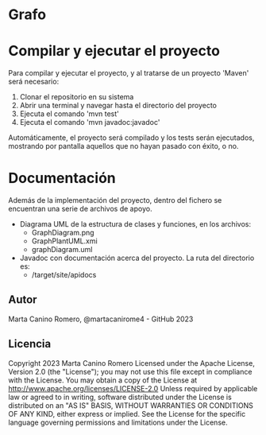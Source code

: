 # Grafo


# Compilar y ejecutar el proyecto

Para compilar y ejecutar el proyecto, y al tratarse de un proyecto 'Maven' será necesario:

1. Clonar el repositorio en su sistema
2. Abrir una terminal y navegar hasta el directorio del proyecto
3. Ejecuta el comando 'mvn test'
4. Ejecuta el comando 'mvn javadoc:javadoc'

Automáticamente, el proyecto será compilado y los tests serán ejecutados, mostrando por pantalla aquellos que no hayan pasado con éxito, o no.

# Documentación
Además de la implementación del proyecto, dentro del fichero se encuentran una serie de archivos de apoyo.
- Diagrama UML de la estructura de clases y funciones, en los archivos:
  - GraphDiagram.png
  - GraphPlantUML.xmi
  - graphDiagram.uml
- Javadoc con documentación acerca del proyecto. La ruta del directorio es:
  - /target/site/apidocs
  

## Autor
Marta Canino Romero, @martacanirome4 - GitHub 2023

## Licencia
Copyright 2023 Marta Canino Romero
Licensed under the Apache License, Version 2.0 (the "License");
you may not use this file except in compliance with the License.
You may obtain a copy of the License at
http://www.apache.org/licenses/LICENSE-2.0
Unless required by applicable law or agreed to in writing, software distributed under the License is distributed on an
"AS IS" BASIS, WITHOUT WARRANTIES OR CONDITIONS OF ANY KIND, either express or implied.
See the License for the specific language governing permissions and limitations under the License.
